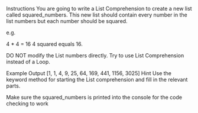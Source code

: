 Instructions
You are going to write a List Comprehension to create a new list called squared_numbers. This new list should contain every number in the list numbers but each number should be squared.

e.g. 

4 * 4 = 16
4 squared equals 16.

DO NOT modify the List numbers directly. Try to use List Comprehension instead of a Loop.

Example Output
[1, 1, 4, 9, 25, 64, 169, 441, 1156, 3025]
Hint
Use the keyword method for starting the List comprehension and fill in the relevant parts.

Make sure the squared_numbers is printed into the console for the code checking to work
